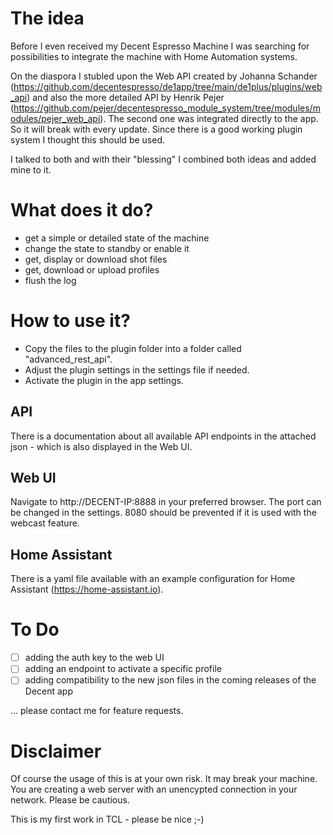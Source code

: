 # The idea
Before I even received my Decent Espresso Machine I was searching for possibilities to integrate the machine with Home Automation systems.

On the diaspora I stubled upon the Web API created by Johanna Schander (https://github.com/decentespresso/de1app/tree/main/de1plus/plugins/web_api) and also the more detailed API by Henrik Pejer (https://github.com/pejer/decentespresso_module_system/tree/modules/modules/pejer_web_api). The second one was integrated directly to the app. So it will break with every update. Since there is a good working plugin system I thought this should be used.

I talked to both and with their "blessing" I combined both ideas and added mine to it.

# What does it do?
* get a simple or detailed state of the machine
* change the state to standby or enable it
* get, display or download shot files
* get, download or upload profiles
* flush the log


# How to use it?
* Copy the files to the plugin folder into a folder called "advanced_rest_api".
* Adjust the plugin settings in the settings file if needed.
* Activate the plugin in the app settings.

## API
There is a documentation about all available API endpoints in the attached json - which is also displayed in the Web UI.

## Web UI
Navigate to http://DECENT-IP:8888 in your preferred browser. The port can be changed in the settings. 8080 should be prevented if it is used with the webcast feature.

## Home Assistant
There is a yaml file available with an example configuration for Home Assistant (https://home-assistant.io).

# To Do
- [ ] adding the auth key to the web UI
- [ ] adding an endpoint to activate a specific profile
- [ ] adding compatibility to the new json files in the coming releases of the Decent app

... please contact me for feature requests. 

# Disclaimer
Of course the usage of this is at your own risk. It may break your machine. You are creating a web server with an unencypted connection in your network. Please be cautious.

This is my first work in TCL - please be nice ;-)
